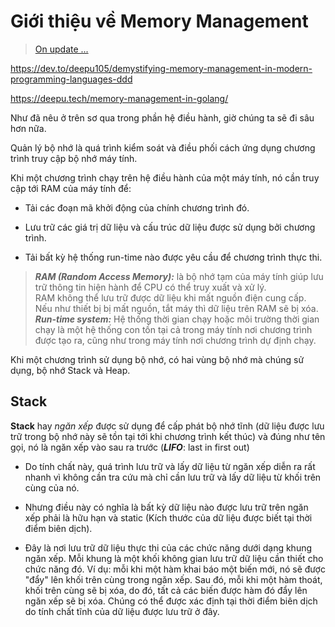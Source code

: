 # **Giới thiệu về Memory Management**

> [On update ...](https://www.geeksforgeeks.org/memory-management-in-operating-system/)

<https://dev.to/deepu105/demystifying-memory-management-in-modern-programming-languages-ddd>

<https://deepu.tech/memory-management-in-golang/>

Như đã nêu ở trên sơ qua trong phần hệ điều hành, giờ chúng ta sẽ đi sâu hơn nữa.

Quản lý bộ nhớ là quá trình kiểm soát và điều phối cách ứng dụng chương trình truy cập bộ nhớ máy tính.

Khi một chương trình chạy trên hệ điều hành của một máy tính, nó cần truy cập tới RAM của máy tính để:

* Tải các đoạn mã khởi động của chính chương trình đó.

* Lưu trữ các giá trị dữ liệu và cấu trúc dữ liệu được sử dụng bởi chương trình.

* Tải bất kỳ hệ thống run-time nào được yêu cầu để chương trình thực thi.

> ***RAM (Random Access Memory):*** là bộ nhớ tạm của máy tính giúp lưu trữ thông tin hiện hành để CPU có thể truy xuất và xử lý. </br>
>RAM không thể lưu trữ được dữ liệu khi mất nguồn điện cung cấp. Nếu như thiết bị bị mất nguồn, tắt máy thì dữ liệu trên RAM sẽ bị xóa. </br>
> ***Run-time system:*** Hệ thống thời gian chạy hoặc môi trường thời gian chạy là một hệ thống con tồn tại cả trong máy tính nơi chương trình được tạo ra, cũng như trong máy tính nơi chương trình dự định chạy.

Khi một chương trình sử dụng bộ nhớ, có hai vùng bộ nhớ mà chúng sử dụng, bộ nhớ Stack và Heap.

## **Stack**

**Stack** hay *ngăn xếp* được sử dụng để cấp phát bộ nhớ tĩnh (dữ liệu được lưu trữ trong bộ nhớ này sẽ tồn tại tới khi chương trình kết thúc) và đúng như tên gọi, nó là ngăn xếp vào sau ra trước (***LIFO***: last in first out)

* Do tính chất này, quá trình lưu trữ và lấy dữ liệu từ ngăn xếp diễn ra rất nhanh vì không cần tra cứu mà chỉ cần lưu trữ và lấy dữ liệu từ khối trên cùng của nó.

* Nhưng điều này có nghĩa là bất kỳ dữ liệu nào được lưu trữ trên ngăn xếp phải là hữu hạn và static (Kích thước của dữ liệu được biết tại thời điểm biên dịch).

* Đây là nơi lưu trữ dữ liệu thực thi của các chức năng dưới dạng khung ngăn xếp. Mỗi khung là một khối không gian lưu trữ dữ liệu cần thiết cho chức năng đó. Ví dụ: mỗi khi một hàm khai báo một biến mới, nó sẽ được "đẩy" lên khối trên cùng trong ngăn xếp. Sau đó, mỗi khi một hàm thoát, khối trên cùng sẽ bị xóa, do đó, tất cả các biến được hàm đó đẩy lên ngăn xếp sẽ bị xóa. Chúng có thể được xác định tại thời điểm biên dịch do tính chất tĩnh của dữ liệu được lưu trữ ở đây.
